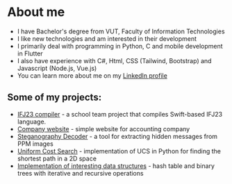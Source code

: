 # About me
   - I have Bachelor's degree from VUT, Faculty of Information Technologies
   - I like new technologies and am interested in their development
   - I primarily deal with programming in Python, C and mobile development in Flutter
   - I also have experience with C#, Html, CSS (Tailwind, Bootstrap) and Javascript (Node.js, Vue.js)
   - You can learn more about me on my [LinkedIn profile](https://www.linkedin.com/in/radek-jestrabik/)

## Some of my projects:
   - [IFJ23 compiler](https://github.com/hruboson/IFJ23) - a school team project that compiles Swift-based IFJ23 language.
   - [Company website](https://www.vehucompany.cz/) - simple website for accounting company
   - [Steganography Decoder](https://github.com/JestrabikR/steg-decode) - a tool for extracting hidden messages from PPM images
   - [Uniform Cost Search](https://github.com/JestrabikR/uniform_cost_search) - implementation of UCS in Python for finding the shortest path in a 2D space
   - [Implementation of interesting data structures](https://github.com/JestrabikR/btree-hashtable) - hash table and binary trees with iterative and recursive operations
